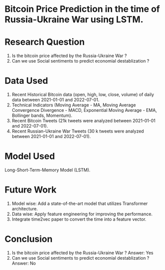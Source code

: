 # Bitcoin Price Prediction in the time of Russia-Ukraine War using LSTM.

# Research Question
1. Is the bitcoin price affected by the Russia-Ukraine War ?
2. Can we use Social sentiments to predict economial destablization ?

# Data Used
1. Recent Historical Bitcoin data (open, high, low, close, volume) of daily data between 2021-01-01 and 2022-07-01.
2. Technical Indicators (Moving Average - MA, Moving Average Convergence Divergence - MACD, Exponential Moving Average - EMA, Bollinger bands, Momentum).
3. Recent Bitcoin Tweets (21k tweets were analyzed between 2021-01-01 and 2022-07-01).
4. Recent Russian-Ukraine War Tweets (30 k tweets were analyzed between 2021-01-01 and 2022-07-01).

# Model Used
Long-Short-Term-Memory Model (LSTM).

# Future Work
1. Model wise: Add a state-of-the-art model that utilizes Transformer architecture.
2. Data wise: Apply feature engineering for improving the performance.
3. Integrate time2vec paper to convert the time into a feature vector.

# Conclusion
1. Is the bitcoin price affected by the Russia-Ukraine War ?    Answer: Yes
2. Can we use Social sentiments to predict economial destablization ?   Answer: No
